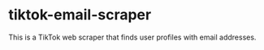 # tiktok-email-scraper
 This is a TikTok web scraper that finds user profiles with email addresses.
